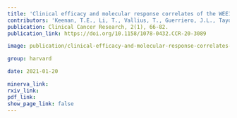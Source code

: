 ```yaml
---
title: 'Clinical efficacy and molecular response correlates of the WEE1 inhibitor adavosertib combined with cisplatin in patients with metastatic triple-negative breast cancer.'
contributors: 'Keenan, T.E., Li, T., Vallius, T., Guerriero, J.L., Tayob, N., Kochupurakkal, B., Davis, J., Pastorello, R.,... Tolaney, S.M. (2021).'
publication: Clinical Cancer Research, 2(1), 66-82.
publication_link: https://doi.org/10.1158/1078-0432.CCR-20-3089

image: publication/clinical-efficacy-and-molecular-response-correlates-of-the-WEE1-inhibitor-adavosertib-combined-with-cisplatin-in-patients-with-metastatic-triple-negative-breast-cancer.PNG

group: harvard

date: 2021-01-20

minerva_link:
rxiv_link:
pdf_link:
show_page_link: false
---
```

